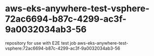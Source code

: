 # aws-eks-anywhere-test-vsphere-72ac6694-b87c-4299-ac3f-9a0032034ab3-56
repository for use with E2E test job aws-eks-anywhere-test-vsphere:72ac6694-b87c-4299-ac3f-9a0032034ab3-56

